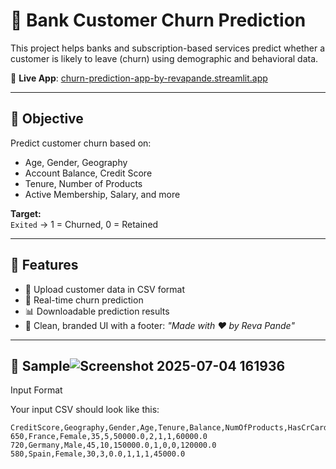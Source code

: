 # 💼 Bank Customer Churn Prediction

This project helps banks and subscription-based services predict whether a customer is likely to leave (churn) using demographic and behavioral data.

🔗 **Live App**: [churn-prediction-app-by-revapande.streamlit.app](https://churn-prediction-app-by-revapande.streamlit.app/)

---

## 🎯 Objective

Predict customer churn based on:
- Age, Gender, Geography
- Account Balance, Credit Score
- Tenure, Number of Products
- Active Membership, Salary, and more

**Target:**  
`Exited` → 1 = Churned, 0 = Retained

---

## 🚀 Features

- 📁 Upload customer data in CSV format
- 🔮 Real-time churn prediction
- 📊 Downloadable prediction results
- 🎨 Clean, branded UI with a footer: _"Made with ❤️ by Reva Pande"_

---

## 📂 Sample![Screenshot 2025-07-04 161936](https://github.com/user-attachments/assets/d7e003d8-2b2f-4373-8aa0-8de8099f0ba2)
 Input Format

Your input CSV should look like this:

```csv
CreditScore,Geography,Gender,Age,Tenure,Balance,NumOfProducts,HasCrCard,IsActiveMember,EstimatedSalary
650,France,Female,35,5,50000.0,2,1,1,60000.0
720,Germany,Male,45,10,150000.0,1,0,0,120000.0
580,Spain,Female,30,3,0.0,1,1,1,45000.0
